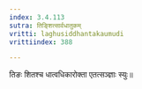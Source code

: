 ```yaml
---
index: 3.4.113
sutra: तिङ्शित्सार्वधातुकम्
vritti: laghusiddhantakaumudi
vrittiindex: 388

---
```

तिङः शितश्च धात्वधिकारोक्ता एतत्सञ्ज्ञाः स्युः॥